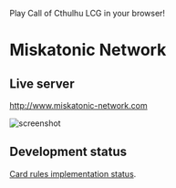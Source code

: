 Play Call of Cthulhu LCG in your browser!

# Miskatonic Network

## Live server

http://www.miskatonic-network.com

![screenshot](https://photos-5.dropbox.com/t/2/AAAArP3VtuO7WkBrUtq1m2thcs7dAnr1p78Dne0tyH4wmA/12/70689281/png/32x32/1/_/1/2/screenshot1.png/EP2W_jYYy-sTIAIoAg/EabYk1zolvvpAhXQWyb2V-J7ONaeLYxLAU9RNTQE30c?size=1280x960&size_mode=3)

## Development status

[Card rules implementation status](https://www.dropbox.com/s/ewphnk8uwtyo49i/cards_status.xls?dl=0).
